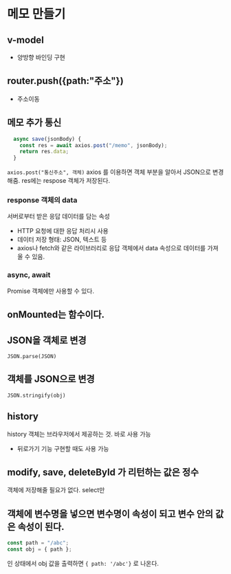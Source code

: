 # 메모 만들기

## v-model

- 양방향 바인딩 구현

## router.push({path:"주소"})

- 주소이동

## 메모 추가 통신

```js
  async save(jsonBody) {
    const res = await axios.post("/memo", jsonBody);
    return res.data;
  }
```

`axios.post("통신주소", 객체)`
axios 를 이용하면 객체 부분을 알아서 JSON으로 변경해줌.
res에는 respose 객체가 저장된다.

### response 객체의 data

서버로부터 받은 응답 데이터를 담는 속성

- HTTP 요청에 대한 응답 처리시 사용
- 데이터 저장 형태: JSON, 텍스트 등
- axios나 fetch와 같은 라이브러리로 응답 객체에서 data 속성으로 데이터를 가져올 수 있음.

### async, await

Promise 객체에만 사용할 수 있다.

## onMounted는 함수이다.

## JSON을 객체로 변경

`JSON.parse(JSON)`

## 객체를 JSON으로 변경

`JSON.stringify(obj)`

## history

history 객체는 브라우저에서 제공하는 것.
바로 사용 가능

- 뒤로가기 기능 구현할 때도 사용 가능

## modify, save, deleteById 가 리턴하는 값은 정수

객체에 저장해줄 필요가 없다.
select만

## 객체에 변수명을 넣으면 변수명이 속성이 되고 변수 안의 값은 속성이 된다.

```js
const path = "/abc";
const obj = { path };
```

인 상태에서 obj 값을 출력하면
`{ path: '/abc'}` 로 나온다.
